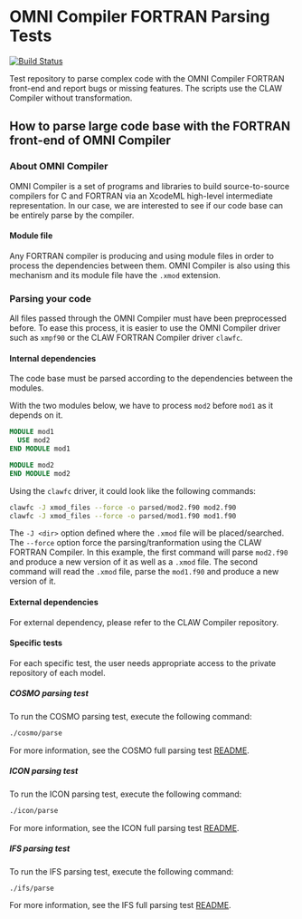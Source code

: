 # OMNI Compiler FORTRAN Parsing Tests

[![Build Status](https://travis-ci.org/clementval/omni-parse-tests.svg?branch=master)](https://travis-ci.org/clementval/omni-parse-tests)

Test repository to parse complex code with the OMNI Compiler FORTRAN front-end
and report bugs or missing features. The scripts use the CLAW Compiler without
transformation.

## How to parse large code base with the FORTRAN front-end of OMNI Compiler

### About OMNI Compiler
OMNI Compiler is a set of programs and libraries to build source-to-source
compilers for C and FORTRAN via an XcodeML high-level intermediate
representation. In our case, we are interested to see if our code base can be
entirely parse by the compiler.

#### Module file
Any FORTRAN compiler is producing and using module files in order to process
the dependencies between them. OMNI Compiler is also using this mechanism and
its module file have the `.xmod` extension.

### Parsing your code
All files passed through the OMNI Compiler must have been preprocessed before.
To ease this process, it is easier to use the OMNI Compiler driver such as
`xmpf90` or the CLAW FORTRAN Compiler driver `clawfc`.

#### Internal dependencies
The code base must be parsed according to the dependencies between the modules.

With the two modules below, we have to process `mod2` before `mod1` as it
depends on it.

```fortran
MODULE mod1
  USE mod2
END MODULE mod1
```

```fortran
MODULE mod2
END MODULE mod2
```

Using the `clawfc` driver, it could look like the following commands:
```bash
clawfc -J xmod_files --force -o parsed/mod2.f90 mod2.f90
clawfc -J xmod_files --force -o parsed/mod1.f90 mod1.f90
```

The `-J <dir>` option defined where the `.xmod` file will be placed/searched.
The `--force` option force the parsing/tranformation using the CLAW FORTRAN
Compiler.
In this example, the first command will parse `mod2.f90` and produce a new
version of it as well as a `.xmod` file. The second command will read the
`.xmod` file, parse the `mod1.f90` and produce a new version of it.


#### External dependencies
For external dependency, please refer to the CLAW Compiler repository.


#### Specific tests
For each specific test, the user needs appropriate access to the private
repository of each model.


##### COSMO parsing test
To run the COSMO parsing test, execute the following command:

```bash
./cosmo/parse
```
For more information, see the COSMO full parsing test
[README](./cosmo/README.md).

##### ICON parsing test
To run the ICON parsing test, execute the following command:

```bash
./icon/parse
```
For more information, see the ICON full parsing test
[README](./icon/README.md).

##### IFS parsing test
To run the IFS parsing test, execute the following command:

```bash
./ifs/parse
```
For more information, see the IFS full parsing test
[README](./ifs/README.md).
